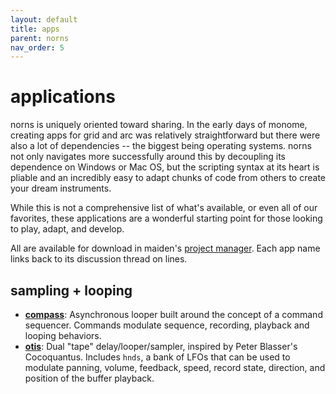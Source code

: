 ```yaml
---
layout: default
title: apps
parent: norns
nav_order: 5
---
```


# applications

norns is uniquely oriented toward sharing. In the early days of monome, creating apps for grid and arc was relatively straightforward but there were also a lot of dependencies -- the biggest being operating systems. norns not only navigates more successfully around this by decoupling its dependence on Windows or Mac OS, but the scripting syntax at its heart is pliable and an incredibly easy to adapt chunks of code from others to create your dream instruments.

While this is not a comprehensive list of what's available, or even all of our favorites, these applications are a wonderful starting point for those looking to play, adapt, and develop.

All are available for download in maiden's [project manager](maiden/#project-manager). Each app name links back to its discussion thread on lines.

## sampling + looping

- **[compass](https://llllllll.co/t/compass/25192)**: Asynchronous looper built around the concept of a command sequencer. Commands modulate sequence, recording, playback and looping behaviors.
- **[otis](https://llllllll.co/t/22149)**: Dual "tape" delay/looper/sampler, inspired by Peter Blasser's Cocoquantus. Includes `hnds`, a bank of LFOs that can be used to modulate panning, volume, feedback, speed, record state, direction, and position of the buffer playback.
